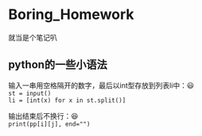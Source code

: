 # Boring_Homework
  
  就当是个笔记叭
  
## python的一些小语法  
输入一串用空格隔开的数字，最后以int型存放到列表li中：:smiley:  
`st = input()`   
`li = [int(x) for x in st.split()]`  
  
输出结束后不换行：:satisfied:    
`print(pp[i][j], end="")`
